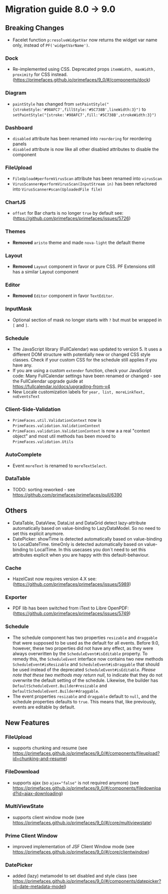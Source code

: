 # Migration guide 8.0 -> 9.0

## Breaking Changes

* Facelet function `p:resolveWidgetVar` now returns the widget var name only, instead of `PF('widgetVarName')`.

### Dock
  * Re-implemented using CSS. Deprecated props `itemWidth, maxWidth, proximity` for CSS instead. (https://primefaces.github.io/primefaces/9_0/#/components/dock)

### Diagram
  * `paintStyle` has changed from `setPaintStyle("{strokeStyle:'#98AFC7',fillStyle:'#5C738B',lineWidth:3}")` to `setPaintStyle("{stroke:'#98AFC7',fill:'#5C738B',strokeWidth:3}")`

### Dashboard
  * `disabled` attribute has been renamed into `reordering` for reordering panels
  * `disabled` attribute is now like all other disabled attributes to disable the component

### FileUpload
  * `FileUpload#performVirusScan` attribute has been renamed into `virusScan`
  * `VirusScanner#performVirusScan(InputStream in)` has been refactored into `VirusScanner#scan(UploadedFile file)`

### ChartJS
  * `offset` for Bar charts is no longer `true` by default see: (https://github.com/primefaces/primefaces/issues/5726)

### Themes
  * **Removed** `aristo` theme and made `nova-light` the default theme

### Layout
  * **Removed** `Layout` component in favor or pure CSS. PF Extensions still has a similar Layout component

### Editor
  * **Removed** `Editor` component in favor `TextEditor`.

### InputMask
  * Optional section of mask no longer starts with `?` but must be wrapped in `[` and `]`.

### Schedule
  * The JavaScript library (FullCalendar) was updated to version 5. It uses a different DOM structure with potentially new or changed CSS style classes. Check if your custom CSS for the schedule still applies if you have any.
  * If you are using a custom `extender` function, check your JavaScript code: Many FullCalendar settings have been renamed or changed - see the FullCalendar upgrade guide at https://fullcalendar.io/docs/upgrading-from-v4
  * New Locale customization labels for `year, list, moreLinkText, noEventsText`

### Client-Side-Validation
  * `PrimeFaces.util.ValidationContext` now is `PrimeFaces.validation.ValidationContext`
  * `PrimeFaces.validation.ValidationContext` is now a a real "context object" and most util methods has been moved to `PrimeFaces.validation.Utils`

### AutoComplete
  * Event `moreText` is renamed to `moreTextSelect`.
### DataTable
  * TODO: sorting reworked - see https://github.com/primefaces/primefaces/pull/6390

## Others

* DataTable, DataView, DataList and DataGrid detect lazy-attribute automatically based on value-binding to LazyDataModel. So no need to set this explicit anymore.
* DatePicker: showTime is detected automatically based on value-binding to LocalDateTime. timeOnly is detected automatically based on value-binding to LocalTime. In this usecases you don´t need to set this attributes explicit when you are happy with this default-behaviour.

### Cache
  * HazelCast now requires version 4.X see: (https://github.com/primefaces/primefaces/issues/5989)
### Exporter
  * PDF lib has been switched from iText to Libre OpenPDF: (https://github.com/primefaces/primefaces/issues/5749)
### Schedule
  * The schedule component has two properties `resizable` and `draggable` that were supposed to be used as the default for all events. Before  9.0, however, these two properties did not have any effect, as they were always overwritten by the `ScheduleEvent#isEditable` property. To remedy this, the `ScheduleEvent` interface now contains two new methods `ScheduleEvent#isResizable` and `ScheduleEvent#isDraggable` that should be used instead of the deprecated `ScheduleEvent#isEditable`. _Please note that these two methods may return null_, to indicate that they do not overwrite the default setting of the schedule. Likewise, the builder has `DefaultScheduleEvent.Builder#resizable` and `DefaultScheduleEvent.Builder#draggable`.
  * The event properties `resizable` and `draggable` default to `null`, and the schedule properties defaults to `true`. This means that, like previously, events are editable by default.

## New Features

### FileUpload
  * supports chunking and resume (see https://primefaces.github.io/primefaces/9_0/#/components/fileupload?id=chunking-and-resume)

### FileDownload
  * supports ajax (so `ajax="false"` is not required anymore) (see https://primefaces.github.io/primefaces/9_0/#/components/filedownload?id=ajax-downloading)

### MultiViewState
  * supports client window mode (see https://primefaces.github.io/primefaces/9_0/#/core/multiviewstate)

### Prime Client Window
  * improved implementation of JSF Client Window mode (see https://primefaces.github.io/primefaces/9_0/#/core/clientwindow)

### DatePicker
  * added (lazy) metamodel to set disabled and style class (see https://primefaces.github.io/primefaces/9_0/#/components/datepicker?id=date-metadata-model)
